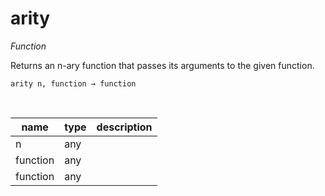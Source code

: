 # arity

_Function_

Returns an n-ary function that passes its arguments to the given function.

<pre><code>arity n, function &rarr; function</code></pre>
<br>

| name | type | description |
|------|------|-------------|
|n|any||
|function|any||
|function|any||


